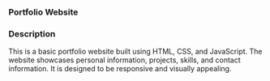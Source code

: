 ### Portfolio Website

### Description
This is a basic portfolio website built using HTML, CSS, and JavaScript. The website showcases personal information, projects, skills, and contact information. It is designed to be responsive and visually appealing.
